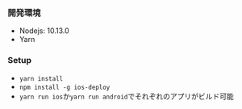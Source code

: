 ### 開発環境

* Nodejs: 10.13.0
* Yarn


### Setup

* `yarn install`
* `npm install -g ios-deploy`
* `yarn run ios`か`yarn run android`でそれぞれのアプリがビルド可能

